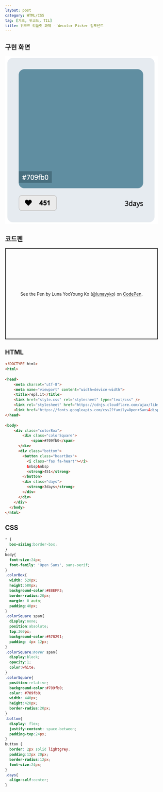 ```yaml
---
layout: post
category: HTML/CSS
tag: [기초, 위코드, TIL]
title: 위코드 리플릿 과제 - Wecolor Picker 컴포넌트
---
```


## 구현 화면

![파란색 색상카드](/public/img/color.png)

## 코드펜 

<p class="codepen" data-height="300" data-default-tab="html,result" data-slug-hash="yLbeQQv" data-user="lunayyko" style="height: 300px; box-sizing: border-box; display: flex; align-items: center; justify-content: center; border: 2px solid; margin: 1em 0; padding: 1em;">
  <span>See the Pen <a href="https://codepen.io/lunayyko/pen/yLbeQQv">
  </a> by Luna YooYoung Ko (<a href="https://codepen.io/lunayyko">@lunayyko</a>)
  on <a href="https://codepen.io">CodePen</a>.</span>
</p>
<script async src="https://cpwebassets.codepen.io/assets/embed/ei.js"></script>

## HTML

```html
<!DOCTYPE html>
<html>

<head>
	<meta charset="utf-8">
	<meta name="viewport" content="width=device-width">
	<title>repl.it</title>
	<link href="style.css" rel="stylesheet" type="text/css" />
	<link rel="stylesheet" href="https://cdnjs.cloudflare.com/ajax/libs/font-awesome/5.15.3/css/all.min.css" />
	<link href="https://fonts.googleapis.com/css2?family=Open+Sans&display=swap" rel="stylesheet">
</head>

<body>
	<div class="colorBox">
		<div class="colorSquare">
			<span>#709fb0</span>
      </div>
      <div class="bottom">
        <button class="heartBox">
          <i class="fas fa-heart"></i>
          &nbsp&nbsp
          <strong>451</strong>
        </button>
        <div class="days"> 
          <strong>3days</strong>
        </div>
      </div>
    </div>
  </body>
</html>
```
## CSS

```css
* {
  box-sizing:border-box; 
}
body{
  font-size:24px;
  font-family: 'Open Sans', sans-serif;
}
.colorBox{
  width: 520px;
  height:580px;
  background-color:#EBEFF3;
  border-radius:20px;
  margin: 0 auto;
  padding:40px;
}
.colorSquare span{
  display:none;
  position:absolute;
  top:360px;
  background-color:#578291;
  padding: 4px 12px;
}
.colorSquare:hover span{
  display:block;
  opacity:1;
  color:white;
}
.colorSquare{
  position:relative;
  background-color:#709fb0;
  color: #709fb0;
  width: 440px;
  height:420px;
  border-radius:20px;
}
.bottom{
  display: flex;
  justify-content: space-between;
  padding-top:24px;
}
button {
  border: 2px solid lightgrey;
  padding:12px 20px;
  border-radius:12px;
  font-size:24px;
}
.days{
  align-self:center;
}
```

